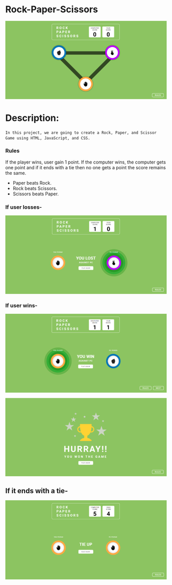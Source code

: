 # Rock-Paper-Scissors

![image](/sample/first-page.png)

# Description:

`In this project, we are going to create a Rock, Paper, and Scissor Game using HTML, JavaScript, and CSS.`


### Rules

If the player wins, user gain 1 point. If the computer wins, the computer gets one point and if it ends with a tie then no one gets a point the score remains the same.


- Paper beats Rock.
- Rock beats Scissors.
- Scissors beats Paper.

### If user losses-

![image](/sample/pc-win.png)

### If user wins-

![image](/sample/user-win.png)

![image](/sample/hurray%20.png)

## If it ends with a tie-

![image](/sample/tie.png)
